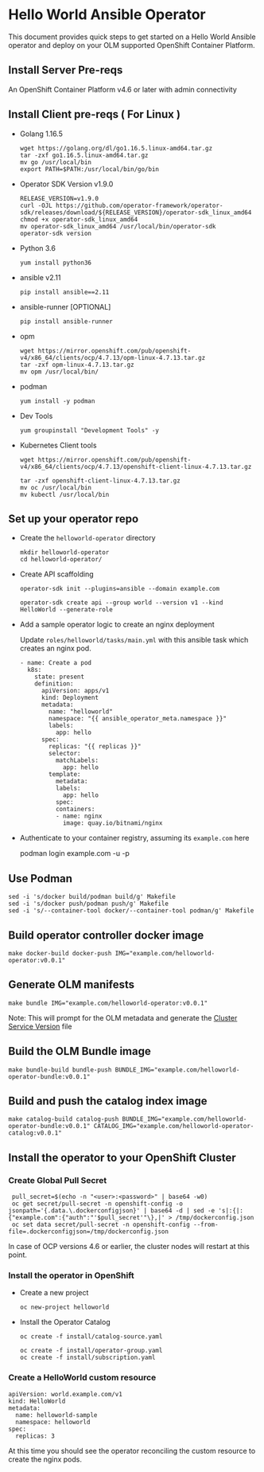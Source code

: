 # Hello World Ansible Operator

This document provides quick steps to get started on a Hello World Ansible operator and deploy on your OLM supported OpenShift Container Platform. 

## Install Server Pre-reqs
  
  An OpenShift Container Platform v4.6 or later with admin connectivity

## Install Client pre-reqs ( For Linux )

  - Golang 1.16.5

    ```
    wget https://golang.org/dl/go1.16.5.linux-amd64.tar.gz
    tar -zxf go1.16.5.linux-amd64.tar.gz 
    mv go /usr/local/bin
    export PATH=$PATH:/usr/local/bin/go/bin
    ```

  - Operator SDK Version v1.9.0

    ```
    RELEASE_VERSION=v1.9.0
    curl -OJL https://github.com/operator-framework/operator-sdk/releases/download/${RELEASE_VERSION}/operator-sdk_linux_amd64
    chmod +x operator-sdk_linux_amd64
    mv operator-sdk_linux_amd64 /usr/local/bin/operator-sdk
    operator-sdk version
    ```

  - Python 3.6

    ```
    yum install python36
    ```

  - ansible v2.11

    ```
    pip install ansible==2.11
    ```

  - ansible-runner [OPTIONAL]

    ```
    pip install ansible-runner
    ```
  - opm

    ```
    wget https://mirror.openshift.com/pub/openshift-v4/x86_64/clients/ocp/4.7.13/opm-linux-4.7.13.tar.gz
    tar -zxf opm-linux-4.7.13.tar.gz 
    mv opm /usr/local/bin/
    ```

  - podman

    ```
    yum install -y podman
    ```

  - Dev Tools

    ```
    yum groupinstall "Development Tools" -y 
    ```

  - Kubernetes Client tools

    ```
    wget https://mirror.openshift.com/pub/openshift-v4/x86_64/clients/ocp/4.7.13/openshift-client-linux-4.7.13.tar.gz

    tar -zxf openshift-client-linux-4.7.13.tar.gz
    mv oc /usr/local/bin
    mv kubectl /usr/local/bin
    ```


## Set up your operator repo

 - Create the `helloworld-operator` directory

    ```
    mkdir helloworld-operator
    cd helloworld-operator/
    ```

 - Create API scaffolding

    ```
    operator-sdk init --plugins=ansible --domain example.com

    operator-sdk create api --group world --version v1 --kind HelloWorld --generate-role
    ```

-  Add a sample operator logic to create an nginx deployment

   Update `roles/helloworld/tasks/main.yml` with this ansible task which creates an nginx pod.

    ```
    - name: Create a pod
      k8s:
        state: present
        definition:
          apiVersion: apps/v1 
          kind: Deployment 
          metadata:
            name: "helloworld"
            namespace: "{{ ansible_operator_meta.namespace }}"
            labels:
              app: hello
          spec:
            replicas: "{{ replicas }}"
            selector:
              matchLabels:
                app: hello
            template:
              metadata:
              labels:
                app: hello
              spec: 
              containers:
              - name: nginx
                image: quay.io/bitnami/nginx 
    ```

- Authenticate to your container registry, assuming its `example.com` here

  podman login example.com -u <user> -p <password>


## Use Podman

  ```
  sed -i 's/docker build/podman build/g' Makefile
  sed -i 's/docker push/podman push/g' Makefile
  sed -i 's/--container-tool docker/--container-tool podman/g' Makefile
  ```

## Build operator controller docker image

  ```
  make docker-build docker-push IMG="example.com/helloworld-operator:v0.0.1"
  ```

## Generate OLM manifests

  ```
  make bundle IMG="example.com/helloworld-operator:v0.0.1"
  ```

  Note: This will prompt for the OLM metadata and generate the [Cluster Service Version](https://olm.operatorframework.io/docs/concepts/crds/clusterserviceversion/) file

## Build the OLM Bundle image

  ```
  make bundle-build bundle-push BUNDLE_IMG="example.com/helloworld-operator-bundle:v0.0.1"
  ```

## Build and push the catalog index image

   ```
  make catalog-build catalog-push BUNDLE_IMG="example.com/helloworld-operator-bundle:v0.0.1" CATALOG_IMG="example.com/helloworld-operator-catalog:v0.0.1"
   ```


## Install the operator to your OpenShift Cluster

### Create Global Pull Secret 

  ```
   pull_secret=$(echo -n "<user>:<password>" | base64 -w0)
   oc get secret/pull-secret -n openshift-config -o jsonpath='{.data.\.dockerconfigjson}' | base64 -d | sed -e 's|:{|:{"example.com":{"auth":"'$pull_secret'"\},|' > /tmp/dockerconfig.json
   oc set data secret/pull-secret -n openshift-config --from-file=.dockerconfigjson=/tmp/dockerconfig.json
  ```

  In case of OCP versions 4.6 or earlier, the cluster nodes will restart at this point.

### Install the operator in OpenShift

- Create a new project

  ```
  oc new-project helloworld
  ```

- Install the Operator Catalog

  ```
  oc create -f install/catalog-source.yaml 

  oc create -f install/operator-group.yaml 
  oc create -f install/subscription.yaml 
  ```

### Create a HelloWorld custom resource

  ```
  apiVersion: world.example.com/v1
  kind: HelloWorld
  metadata:
    name: helloworld-sample
    namespace: helloworld
  spec:
    replicas: 3
  ```

  At this time you should see the operator reconciling the custom resource to create the nginx pods.
